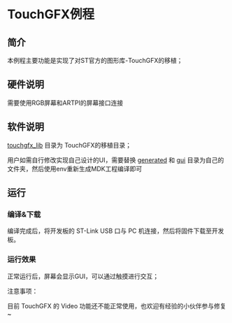 # TouchGFX例程

## 简介

本例程主要功能是实现了对ST官方的图形库-TouchGFX的移植；

## 硬件说明

需要使用RGB屏幕和ARTPI的屏幕接口连接

## 软件说明

[touchgfx_lib](../../libraries/touchgfx_lib) 目录为 TouchGFX的移植目录；

用户如需自行修改实现自己设计的UI，需要替换 [generated](../../libraries/touchgfx_lib/TouchGFX/generated) 和 [gui](../../libraries/touchgfx_lib/TouchGFX/gui) 目录为自己的文件夹，然后使用env重新生成MDK工程编译即可

## 运行
### 编译&下载

编译完成后，将开发板的 ST-Link USB 口与 PC 机连接，然后将固件下载至开发板。

### 运行效果

正常运行后，屏幕会显示GUI，可以通过触摸进行交互；

注意事项：

目前 TouchGFX 的 Video 功能还不能正常使用，也欢迎有经验的小伙伴参与修复~

